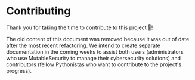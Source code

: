 # Contributing

Thank you for taking the time to contribute to this project 🎊!

The old content of this document was removed because it was out of date after the most recent refactoring. We intend to create separate documentation in the coming weeks to assist both users (administrators who use MutableSecurity to manage their cybersecurity solutions) and contributors (fellow Pythonistas who want to contribute to the project's progress).